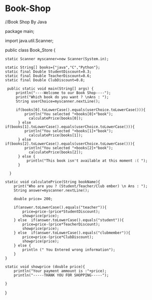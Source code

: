 # Book-Shop
//Book Shop By Java


package main;

import java.util.Scanner;

public class Book_Store {

    static Scanner myscanner=new Scanner(System.in);
     
    static String[] books={"java","C","Python"}; 
    static final Double StudentDiscount=0.3;
    static final Double TeacherDiscount=0.6;
    static final Double ClubDiscount=0.8;
     
     public static void main(String[] args) {
         println("----Welcome to our Book Shop----");
         print("Which book do you want ? \nAns : ");
         String userChoice=myscanner.nextLine();
         
         if(books[0].toLowerCase().equals(userChoice.toLowerCase())){
             println("You selected "+books[0]+"book");   
               calculatePrice(books[0]);
          } else  if(books[1].toLowerCase().equals(userChoice.toLowerCase())){
             println("You selected "+books[1]+"book"); 
               calculatePrice(books[1]);
          } else  if(books[2].toLowerCase().equals(userChoice.toLowerCase())){
             println("You selected "+books[2]+"book");
               calculatePrice(books[2]);
          } else {
              println("This book isn't available at this moment :( ");             
          }
           
      }
    
    static void calculatePrice(String bookName){
        print("Who are you ? (Student/Teacher/Club ember) \n Ans : ");
        String answer=myscanner.nextLine();
        
        double price= 200;
        
        if(answer.toLowerCase().equals("teacher")){
            price=price-(price*StudentDiscount);
            showprice(price);
        } else  if(answer.toLowerCase().equals("student")){
            price=price-(price*TeacherDiscount);
            showprice(price);
        } else  if(answer.toLowerCase().equals("clubmember")){
            price=price-(price*ClubDiscount);
            showprice(price);
        } else {
            println (" You Entered wrong information");           
        }
    }
    
    static void showprice (double price){
        println("Your payment ammount is :"+price);
        println("-----THANK YOU FOR SHOPPING-----");
        
    }
}

